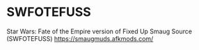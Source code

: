 # SWFOTEFUSS
Star Wars: Fate of the Empire version of Fixed Up Smaug Source (SWFOTEFUSS) https://smaugmuds.afkmods.com/
